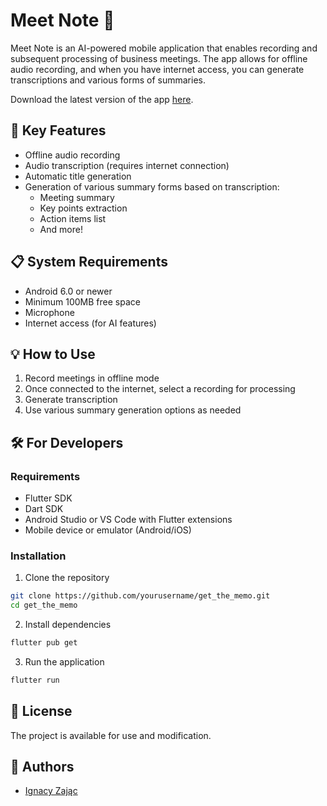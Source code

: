 # Meet Note 📝

Meet Note is an AI-powered mobile application that enables recording and subsequent processing of business meetings. The app allows for offline audio recording, and when you have internet access, you can generate transcriptions and various forms of summaries.

Download the latest version of the app [here](https://github.com/Netherman2440/get_the_memo/releases).

## 🚀 Key Features

- Offline audio recording
- Audio transcription (requires internet connection)
- Automatic title generation
- Generation of various summary forms based on transcription:
  - Meeting summary
  - Key points extraction
  - Action items list
  - And more!

## 📋 System Requirements

- Android 6.0 or newer
- Minimum 100MB free space
- Microphone
- Internet access (for AI features)

## 💡 How to Use

1. Record meetings in offline mode
2. Once connected to the internet, select a recording for processing
3. Generate transcription
4. Use various summary generation options as needed

## 🛠️ For Developers

### Requirements

- Flutter SDK
- Dart SDK
- Android Studio or VS Code with Flutter extensions
- Mobile device or emulator (Android/iOS)

### Installation

1. Clone the repository
```bash
git clone https://github.com/yourusername/get_the_memo.git
cd get_the_memo
```

2. Install dependencies
```bash
flutter pub get
```

3. Run the application
```bash
flutter run
```

## 📝 License

The project is available for use and modification.

## 👥 Authors

- [Ignacy Zając](https://github.com/Netherman2440)





